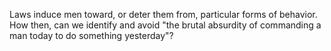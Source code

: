   Laws induce men toward, or deter them from, particular forms of behavior. How then, can we identify and avoid "the brutal absurdity of commanding a man today to do something yesterday"?
